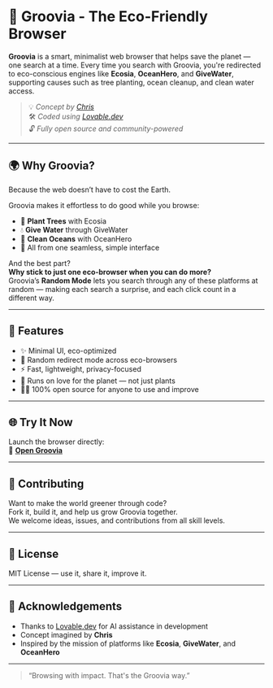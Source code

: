 # 🌱 Groovia - The Eco-Friendly Browser

**Groovia** is a smart, minimalist web browser that helps save the planet — one search at a time. Every time you search with Groovia, you're redirected to eco-conscious engines like **Ecosia**, **OceanHero**, and **GiveWater**, supporting causes such as tree planting, ocean cleanup, and clean water access.

> 💡 *Concept by [Chris](#)*  
> 🛠️ *Coded using [Lovable.dev](https://lovable.dev)*  
> 🔓 *Fully open source and community-powered*

---

## 🌍 Why Groovia?

Because the web doesn’t have to cost the Earth.

Groovia makes it effortless to do good while you browse:
- 🌳 **Plant Trees** with Ecosia  
- 💧 **Give Water** through GiveWater  
- 🌊 **Clean Oceans** with OceanHero  
- 🔁 All from one seamless, simple interface

And the best part?  
**Why stick to just one eco-browser when you can do more?**  
Groovia’s **Random Mode** lets you search through any of these platforms at random — making each search a surprise, and each click count in a different way.

---

## 🚀 Features

- ✨ Minimal UI, eco-optimized  
- 🔀 Random redirect mode across eco-browsers  
- ⚡ Fast, lightweight, privacy-focused  
- 💚 Runs on love for the planet — not just plants  
- 🧑‍💻 100% open source for anyone to use and improve

---

## 🌐 Try It Now

Launch the browser directly:  
🔗 [**Open Groovia**](https://eco-query-compass.lovable.app/)

---

## 💚 Contributing

Want to make the world greener through code?  
Fork it, build it, and help us grow Groovia together.  
We welcome ideas, issues, and contributions from all skill levels.

---

## 📜 License

MIT License — use it, share it, improve it.

---

## 🙌 Acknowledgements

- Thanks to [Lovable.dev](https://lovable.dev) for AI assistance in development  
- Concept imagined by **Chris**  
- Inspired by the mission of platforms like **Ecosia**, **GiveWater**, and **OceanHero**

---

> “Browsing with impact. That's the Groovia way.”
